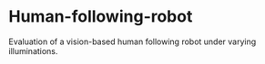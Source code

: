 # Human-following-robot
Evaluation of a vision-based human following robot under varying illuminations.
